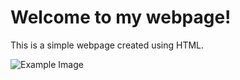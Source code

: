 <!DOCTYPE html>
<html>
<head>
	<title>My Webpage</title>
</head>
<body>
	<h1>Welcome to my webpage!</h1>
	<p>This is a simple webpage created using HTML.</p>
	<img src="example.jpg" alt="Example Image">
</body>
</html>
